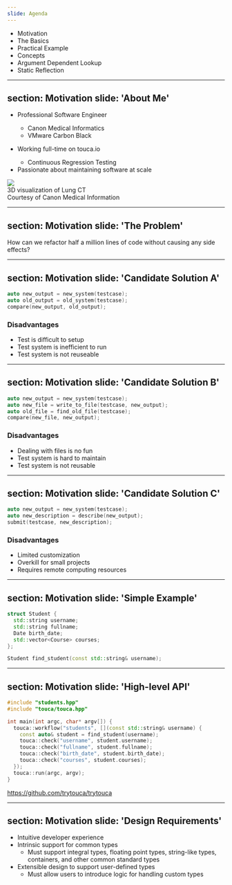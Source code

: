 ```yaml
---
slide: Agenda
---
```


- <span class="wsl-highlight">Motivation</span>
- The Basics
- Practical Example
- Concepts
- Argument Dependent Lookup
- Static Reflection

---
section: Motivation
slide: 'About Me'
---

<div class="grid grid-cols-2 gap-x-4">
  <div class="grid content-center">
  <ul>
  <li class="list-none">
    <p>Professional Software Engineer</p>
    <ul>
      <li class="text-lg list-none">Canon Medical Informatics</li>
      <li class="text-lg list-none">VMware Carbon Black</li>
    </ul>
  </li>
  <li class="list-none">
    <p>Working full-time on touca.io</p>
    <ul>
      <li class="text-lg list-none">Continuous Regression Testing</li>
    </ul>
  </li>
  <li class="list-none text-lg py-2">Passionate about maintaining software at scale</li>
  </ul>
  </div>
  <div class="h-full grid place-content-center px-12">
    <img src="/images/vital_lung.jpg" class="rounded-xl" />
    <div class="text-[0.6rem] text-right py-2">
      <div>3D visualization of Lung CT</div>
      <div>Courtesy of Canon Medical Information</div>
    </div>
  </div>
</div>

---
section: Motivation
slide: 'The Problem'
---

<div class="text-2xl w-3/5 leading-10">
How can we refactor half a million lines of code without causing any side effects?
</div>

---
section: Motivation
slide: 'Candidate Solution A'
---

```cpp
auto new_output = new_system(testcase);
auto old_output = old_system(testcase);
compare(new_output, old_output);
```

### Disadvantages

- Test is difficult to setup
- Test system is inefficient to run
- Test system is not reuseable

---
section: Motivation
slide: 'Candidate Solution B'
---

```cpp
auto new_output = new_system(testcase);
auto new_file = write_to_file(testcase, new_output);
auto old_file = find_old_file(testcase);
compare(new_file, new_output);
```

### Disadvantages

- Dealing with files is no fun
- Test system is hard to maintain
- Test system is not reusable

---
section: Motivation
slide: 'Candidate Solution C'
---

```cpp
auto new_output = new_system(testcase);
auto new_description = describe(new_output);
submit(testcase, new_description);
```

### Disadvantages

- Limited customization
- Overkill for small projects
- Requires remote computing resources

---
section: Motivation
slide: 'Simple Example'
---

```cpp
struct Student {
  std::string username;
  std::string fullname;
  Date birth_date;
  std::vector<Course> courses;
};

Student find_student(const std::string& username);
```

---
section: Motivation
slide: 'High-level API'
---

```cpp
#include "students.hpp"
#include "touca/touca.hpp"

int main(int argc, char* argv[]) {
  touca::workflow("students", [](const std::string& username) {
    const auto& student = find_student(username);
    touca::check("username", student.username);
    touca::check("fullname", student.fullname);
    touca::check("birth_date", student.birth_date);
    touca::check("courses", student.courses);
  });
  touca::run(argc, argv);
}
```

<div class="text-xs font-mono text-right">
<a href="https://github.com/trytouca/trytouca" target="_blank">
https://github.com/trytouca/trytouca
</a>
</div>

---
section: Motivation
slide: 'Design Requirements'
---

- Intuitive developer experience
- Intrinsic support for common types
  - Must support integral types, floating point types, string-like types, containers, and other common standard types
- Extensible design to support user-defined types
  - Must allow users to introduce logic for handling custom types
